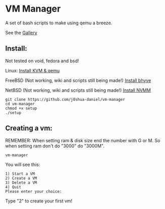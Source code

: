 # VM Manager
A set of bash scripts to make using qemu a breeze.

See the [Gallery](https://github.com/j0shua-daniel/vm-manager/blob/main/gallery.md)

## Install:
Not tested on void, fedora and bsd!

Linux:
[Install KVM & qemu](https://github.com/j0shua-daniel/vm-manager/blob/main/INSTALL.md)

FreeBSD (Not working, wiki and scripts still being made!)
[Install bhyve](https://www.cyberciti.biz/faq/how-to-install-linux-vm-on-freebsd-using-bhyve-and-zfs/)

NetBSD (Not working, wiki and scripts still being made!)
[Install NVMM](https://www.netbsd.org/docs/guide/en/chap-virt.html)

```
git clone https://github.com/j0shua-daniel/vm-manager
cd vm-manager
chmod +x setup
./setup
```

## Creating a vm:
REMEMBER: When setting ram & disk size end the number with G or M. So when setting ram don't do "3000" do "3000M".

```
vm-manager 
```
You will see this: 
```
1) Start a VM
2) Create a VM
3) Delete a VM
4) Quit
Please enter your choice:
```
Type "2" to create your first vm!
